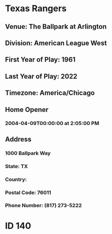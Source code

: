 # Texas Rangers
## Venue: The Ballpark at Arlington
## Division: American League West
## First Year of Play: 1961
## Last Year of Play: 2022
## Timezone: America/Chicago
## Home Opener
### 2004-04-09T00:00:00 at 2:05:00 PM
## Address
### 1000 Ballpark Way
### State: TX
### Country: 
### Postal Code: 76011
### Phone Number: (817) 273-5222
# ID 140